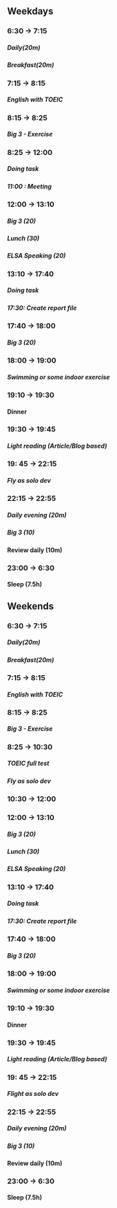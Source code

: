 ## Weekdays
### 6:30 -> 7:15
##### Daily(20m) 
##### Breakfast(20m)

### 7:15 -> 8:15
##### English with TOEIC

###  8:15 -> 8:25
##### Big 3 - Exercise

### 8:25 -> 12:00
##### Doing task 
##### 11:00 : Meeting

### 12:00 -> 13:10
##### Big 3 (20)
##### Lunch (30)
##### ELSA Speaking (20)
### 13:10 -> 17:40
##### Doing task 
##### 17:30: Create report file

### 17:40 -> 18:00
##### Big 3 (20)

### 18:00 -> 19:00
##### Swimming or some indoor exercise

### 19:10 -> 19:30
#### Dinner

### 19:30 -> 19:45
##### Light reading (Article/Blog based)

### 19: 45 -> 22:15
##### Fly as solo dev

### 22:15 -> 22:55
##### Daily evening (20m)
##### Big 3 (10)
#### Review daily (10m)

### 23:00 -> 6:30
#### Sleep (7.5h)

## Weekends
### 6:30 -> 7:15
##### Daily(20m) 
##### Breakfast(20m)

### 7:15 -> 8:15
##### English with TOEIC

###  8:15 -> 8:25
##### Big 3 - Exercise

### 8:25 -> 10:30
##### TOEIC full test 
##### Fly as solo dev
### 10:30 -> 12:00

### 12:00 -> 13:10
##### Big 3 (20)
##### Lunch (30)
##### ELSA Speaking (20)
### 13:10 -> 17:40
##### Doing task 
##### 17:30: Create report file

### 17:40 -> 18:00
##### Big 3 (20)

### 18:00 -> 19:00
##### Swimming or some indoor exercise

### 19:10 -> 19:30
#### Dinner

### 19:30 -> 19:45
##### Light reading (Article/Blog based)

### 19: 45 -> 22:15
##### Flight as solo dev

### 22:15 -> 22:55
##### Daily evening (20m)
##### Big 3 (10)
#### Review daily (10m)

### 23:00 -> 6:30
#### Sleep (7.5h)